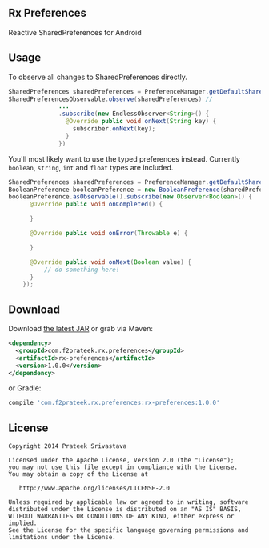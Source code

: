 Rx Preferences
--------------

Reactive SharedPreferences for Android


Usage
-----

To observe all changes to SharedPreferences directly.

```java
SharedPreferences sharedPreferences = PreferenceManager.getDefaultSharedPreferences(context);
SharedPreferencesObservable.observe(sharedPreferences) //
              ...
              .subscribe(new EndlessObserver<String>() {
                @Override public void onNext(String key) {
                  subscriber.onNext(key);
                }
              })

```

You'll most likely want to use the typed preferences instead. Currently `boolean`, `string`, `int`
and `float` types are included.

```java
SharedPreferences sharedPreferences = PreferenceManager.getDefaultSharedPreferences(context);
BooleanPreference booleanPreference = new BooleanPreference(sharedPreferences, "foo");
booleanPreference.asObservable().subscribe(new Observer<Boolean>() {
      @Override public void onCompleted() {

      }

      @Override public void onError(Throwable e) {

      }

      @Override public void onNext(Boolean value) {
          // do something here!
      }
    });
```

Download
--------

Download [the latest JAR][2] or grab via Maven:

```xml
<dependency>
  <groupId>com.f2prateek.rx.preferences</groupId>
  <artifactId>rx-preferences</artifactId>
  <version>1.0.0</version>
</dependency>
```
or Gradle:
```groovy
compile 'com.f2prateek.rx.preferences:rx-preferences:1.0.0'
```


License
-------

    Copyright 2014 Prateek Srivastava

    Licensed under the Apache License, Version 2.0 (the "License");
    you may not use this file except in compliance with the License.
    You may obtain a copy of the License at

       http://www.apache.org/licenses/LICENSE-2.0

    Unless required by applicable law or agreed to in writing, software
    distributed under the License is distributed on an "AS IS" BASIS,
    WITHOUT WARRANTIES OR CONDITIONS OF ANY KIND, either express or implied.
    See the License for the specific language governing permissions and
    limitations under the License.



 [1]: http://github.com/f2prateek/rx-preferences
 [2]: http://repository.sonatype.org/service/local/artifact/maven/redirect?r=central-proxy&g=com.f2prateek.rx.preferences&a=rx-preferences&v=LATEST
